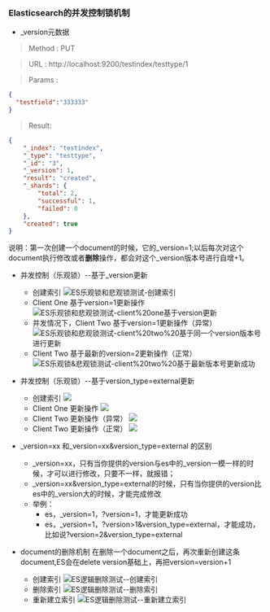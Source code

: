 ### Elasticsearch的并发控制锁机制

* _version元数据
> Method : PUT

> URL : http://localhost:9200/testindex/testtype/1

> Params :
```json
{
  "testfield":"333333"
}
```
> Result:
```json
{
	"_index": "testindex",
	"_type": "testtype",
	"_id": "3",
	"_version": 1,
	"result": "created",
	"_shards": {
		"total": 2,
		"successful": 1,
		"failed": 0
	},
	"created": true
}
```

说明：第一次创建一个document的时候，它的_version=1;以后每次对这个document执行修改或者**删除**操作，都会对这个_version版本号进行自增+1。

* 并发控制（乐观锁）--基于_version更新
    * 创建索引
    ![ES乐观锁和悲观锁测试-创建索引](./photos/concept/004.ES乐观锁和悲观锁测试-创建索引.png)
    * Client One 基于version=1更新操作
    ![ES乐观锁和悲观锁测试-client%20one基于version更新](./photos/concept/005.ES乐观锁和悲观锁测试-client%20one基于version更新.png)
    * 并发情况下，Client Two 基于version=1更新操作（异常）
    ![ES乐观锁和悲观锁测试-client%20two%20基于同一个version版本号进行更新](./photos/concept/006.ES乐观锁和悲观锁测试-client%20two%20基于同一个version版本号进行更新.png)
    * Client Two 基于最新的version=2更新操作（正常）
    ![ES乐观锁&悲观锁测试-client%20two%20基于最新版本号更新成功](./photos/concept/007.ES乐观锁&悲观锁测试-client%20two%20基于最新版本号更新成功.png)

* 并发控制（乐观锁）--基于version_type=external更新
    * 创建索引
    ![](./photos/concept/011.ES并发控制基于external%20version%20Type%20创建索引.png)
    * Client One 更新操作
    ![](./photos/concept/012.ES并发控制基于external%20version%20更新操作.png)
    * Client Two 更新操作（异常）
    ![](./photos/concept/013.ES并发控制基于external%20version%20client%20two%20更新报错.png)
    * Client Two 更新操作（正常）
    ![](./photos/concept/014.ES并发控制基于external%20version%20client%20two%20更新正常.png)
    
* _version=xx 和_version=xx&version_type=external 的区别
    * _version=xx，只有当你提供的version与es中的_version一模一样的时候，才可以进行修改，只要不一样，就报错；
    * _version=xx&version_type=external的时候，只有当你提供的version比es中的_version大的时候，才能完成修改
    * 举例：
        * es，_version=1，?version=1，才能更新成功
        * es，_version=1，?version>1&version_type=external，才能成功，比如说?version=2&version_type=external

* document的删除机制
    在删除一个document之后，再次重新创建这条document,ES会在delete version基础上，再把version=version+1
    * 创建索引
    ![ES逻辑删除测试--创建索引](./photos/concept/008.ES逻辑删除测试--创建索引.png)
    * 删除索引
    ![ES逻辑删除测试--删除索引](./photos/concept/009.ES逻辑删除测试--删除索引.png)
    * 重新建立索引
    ![ES逻辑删除测试--重新建立索引](./photos/concept/010.ES逻辑删除测试--重新建立索引.png)

